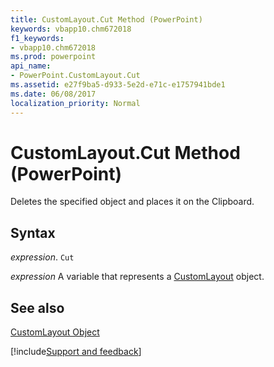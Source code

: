 ```yaml
---
title: CustomLayout.Cut Method (PowerPoint)
keywords: vbapp10.chm672018
f1_keywords:
- vbapp10.chm672018
ms.prod: powerpoint
api_name:
- PowerPoint.CustomLayout.Cut
ms.assetid: e27f9ba5-d933-5e2d-e71c-e1757941bde1
ms.date: 06/08/2017
localization_priority: Normal
---
```



# CustomLayout.Cut Method (PowerPoint)

Deletes the specified object and places it on the Clipboard.


## Syntax

 _expression_. `Cut`

_expression_ A variable that represents a [CustomLayout](./PowerPoint.CustomLayout.md) object.


## See also


[CustomLayout Object](PowerPoint.CustomLayout.md)

[!include[Support and feedback](~/includes/feedback-boilerplate.md)]